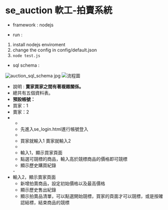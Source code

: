 # se_auction 軟工-拍賣系統
  - framework : nodejs
  
  - run : 
  1. install nodejs enviroment 
  2. change the config in config/default.json
  3. `node test.js`
  - sql schema : 
  
  ![auction_sql_schema jpg](https://user-images.githubusercontent.com/96759292/203079936-0d7d37c5-0b07-460b-859f-453ce033d404.jpg)
  ![流程圖](https://user-images.githubusercontent.com/100771005/204227158-e5edc1e4-333b-46a1-aca4-b8522cca9768.png)

  - 說明 : <b>賣家買家之間有著複雜關係。</b>
  - 總共有五個資料表。
  - <b>預設帳號：</b>
  - 買家：1
  - 賣家：2
  - <ul>
  - <li>先進入se_login.html進行帳號登入</li>
  - <li>買家就輸入1 賣家就輸入2</li>
  - <li>輸入1，顯示買家頁面 <ul>
  <li>點選可競標的商品，輸入高於競標商品的價格即可競標</li>
  <li>顯示歷史購買紀錄</li>
  </ul>
    </li>
  - <li>輸入2，顯示賣家頁面
  <ul>
    <li>新增拍賣商品，設定初始價格以及最高價格</li>
    <li>顯示歷史售出紀錄</li>
    <li>顯示拍賣品清單，可以點選開始競標，買家的頁面才可以競標，或是按確認結標，結束商品的競標</li>
  </ul>
  </li>
  </ul>
  
  
  
  


